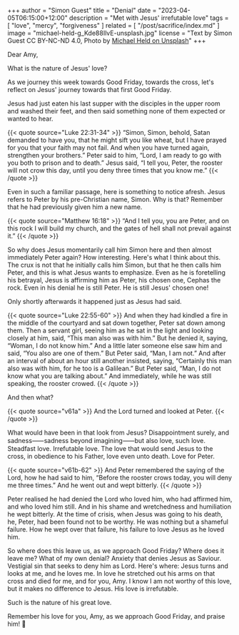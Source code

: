 +++
author = "Simon Guest"
title = "Denial"
date = "2023-04-05T06:15:00+12:00"
description = "Met with Jesus' irrefutable love"
tags = [ "love", "mercy", "forgiveness" ]
related = [ "/post/sacrifice/index.md" ]
image = "michael-held-g_Kde88IlvE-unsplash.jpg"
license = "Text by Simon Guest CC BY-NC-ND 4.0, Photo by [Michael Held on Unsplash](https://unsplash.com/photos/g_Kde88IlvE)"
+++

Dear Amy,

What is the nature of Jesus' love?

As we journey this week towards Good Friday, towards the cross, let's reflect on Jesus' journey towards that first Good Friday.

Jesus had just eaten his last supper with the disciples in the upper room and washed their feet, and then said something none of them expected or wanted to hear.

{{< quote source="Luke 22:31-34" >}}
“Simon, Simon, behold, Satan demanded to have you, that he might sift you like wheat, but I have prayed for you that your faith may not fail. And when you have turned again, strengthen your brothers.” Peter said to him, “Lord, I am ready to go with you both to prison and to death.” Jesus said, “I tell you, Peter, the rooster will not crow this day, until you deny three times that you know me.”
{{< /quote >}}

Even in such a familiar passage, here is something to notice afresh. Jesus refers to Peter by his pre-Christian name, Simon. Why is that? Remember that he had previously given him a new name.

{{< quote source="Matthew 16:18" >}}
“And I tell you, you are Peter, and on this rock I will build my church, and the gates of hell shall not prevail against it.”
{{< /quote >}}

So why does Jesus momentarily call him Simon here and then almost immediately Peter again? How interesting. Here's what I think about this. The crux is not that he initially calls him Simon, but that he then calls him Peter, and this is what Jesus wants to emphasize. Even as he is foretelling his betrayal, Jesus is affirming him as Peter, his chosen one, Cephas the rock. Even in his denial he is still Peter. He is still Jesus' chosen one!

Only shortly afterwards it happened just as Jesus had said.

{{< quote source="Luke 22:55-60" >}}
And when they had kindled a fire in the middle of the courtyard and sat down together, Peter sat down among them. Then a servant girl, seeing him as he sat in the light and looking closely at him, said, “This man also was with him.” But he denied it, saying, “Woman, I do not know him.” And a little later someone else saw him and said, “You also are one of them.” But Peter said, “Man, I am not.” And after an interval of about an hour still another insisted, saying, “Certainly this man also was with him, for he too is a Galilean.” But Peter said, “Man, I do not know what you are talking about.” And immediately, while he was still speaking, the rooster crowed.
{{< /quote >}}

And then what?

{{< quote source="v61a" >}}
And the Lord turned and looked at Peter.
{{< /quote >}}

What would have been in that look from Jesus? Disappointment surely, and sadness⸺sadness beyond imagining⸺but also love, such love. Steadfast love. Irrefutable love. The love that would send Jesus to the cross, in obedience to his Father, love even unto death. Love for Peter.

{{< quote source="v61b-62" >}}
And Peter remembered the saying of the Lord, how he had said to him, “Before the rooster crows today, you will deny me three times.” And he went out and wept bitterly.
{{< /quote >}}

Peter realised he had denied the Lord who loved him, who had affirmed him, and who loved him still. And in his shame and wretchedness and humiliation he wept bitterly. At the time of crisis, when Jesus was going to his death, he, Peter, had been found not to be worthy. He was nothing but a shameful failure. How he wept over that failure, his failure to love Jesus as he loved him.

So where does this leave us, as we approach Good Friday? Where does it leave me? What of my own denial? Anxiety that denies Jesus as Saviour. Vestigial sin that seeks to deny him as Lord. Here's where: Jesus turns and looks at me, and he loves me. In love he stretched out his arms on that cross and died for me, and for you, Amy. I know I am not worthy of this love, but it makes no difference to Jesus. His love is irrefutable.

Such is the nature of his great love.

Remember his love for you, Amy, as we approach Good Friday, and praise him! 🙏
